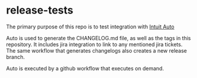 # release-tests
The primary purpose of this repo is to test integration with [Intuit Auto](https://intuit.github.io/auto/docs)

Auto is used to generate the CHANGELOG.md file, as well as the tags in this repository.
It includes jira integration to link to any mentioned jira tickets.
The same workflow that generates changelogs also creates a new release branch.

Auto is executed by a github workflow that executes on demand.
